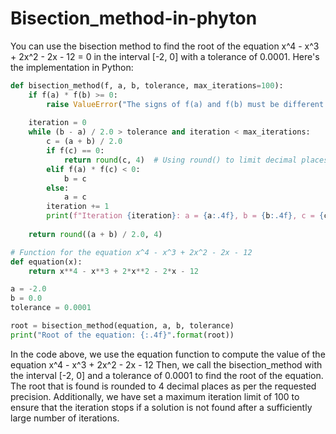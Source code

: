 # Bisection_method-in-phyton
You can use the bisection method to find the root of the equation x^4 - x^3 + 2x^2 - 2x - 12 = 0
in the interval [-2, 0] with a tolerance of 0.0001. Here's the implementation in Python:

```python
def bisection_method(f, a, b, tolerance, max_iterations=100):
    if f(a) * f(b) >= 0:
        raise ValueError("The signs of f(a) and f(b) must be different.")
    
    iteration = 0
    while (b - a) / 2.0 > tolerance and iteration < max_iterations:
        c = (a + b) / 2.0
        if f(c) == 0:
            return round(c, 4)  # Using round() to limit decimal places
        elif f(a) * f(c) < 0:
            b = c
        else:
            a = c
        iteration += 1
        print(f"Iteration {iteration}: a = {a:.4f}, b = {b:.4f}, c = {c:.4f}, f(c) = {f(c):.6f}")
    
    return round((a + b) / 2.0, 4)

# Function for the equation x^4 - x^3 + 2x^2 - 2x - 12
def equation(x):
    return x**4 - x**3 + 2*x**2 - 2*x - 12

a = -2.0
b = 0.0
tolerance = 0.0001

root = bisection_method(equation, a, b, tolerance)
print("Root of the equation: {:.4f}".format(root))
```
In the code above, we use the equation function to compute the value of the equation x^4 - x^3 + 2x^2 - 2x - 12
Then, we call the bisection_method with the interval [-2, 0] and a tolerance of 0.0001 to find the root of the equation. 
The root that is found is rounded to 4 decimal places as per the requested precision. 
Additionally, we have set a maximum iteration limit of 100 to ensure that the iteration stops 
if a solution is not found after a sufficiently large number of iterations.
